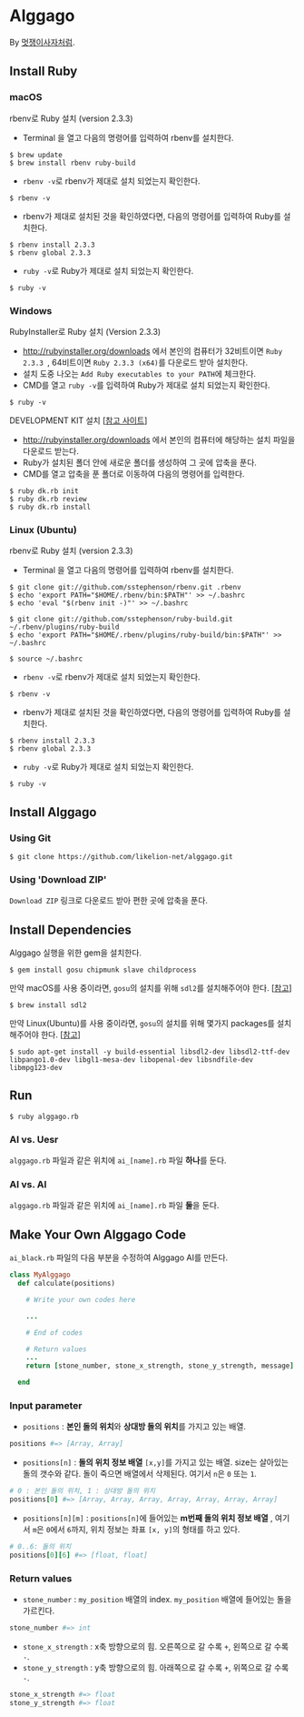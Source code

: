# Alggago
By [멋쟁이사자처럼](http://likelion.net).

## Install Ruby

### macOS

rbenv로 Ruby 설치 (version 2.3.3)

* Terminal 을 열고 다음의 명령어를 입력하여 rbenv를 설치한다.
```console
$ brew update
$ brew install rbenv ruby-build
```
* `rbenv -v`로 rbenv가 제대로 설치 되었는지 확인한다.
```console
$ rbenv -v
```
* rbenv가 제대로 설치된 것을 확인하였다면, 다음의 명령어를 입력하여 Ruby를 설치한다.
```console
$ rbenv install 2.3.3
$ rbenv global 2.3.3
```
* `ruby -v`로 Ruby가 제대로 설치 되었는지 확인한다.
```console
$ ruby -v
```

### Windows

RubyInstaller로 Ruby 설치 (Version 2.3.3)
* http://rubyinstaller.org/downloads 에서 본인의 컴퓨터가 32비트이면 `Ruby 2.3.3 `, 64비트이면 `Ruby 2.3.3 (x64)`를 다운로드 받아 설치한다.
* 설치 도중 나오는 `Add Ruby executables to your PATH`에 체크한다.
* CMD를 열고 `ruby -v`를 입력하여 Ruby가 제대로 설치 되었는지 확인한다.
```console
$ ruby -v
```

DEVELOPMENT KIT 설치 [[참고 사이트](https://github.com/oneclick/rubyinstaller/wiki/Development-Kit)]
* http://rubyinstaller.org/downloads 에서 본인의 컴퓨터에 해당하는 설치 파일을 다운로드 받는다.
* Ruby가 설치된 폴더 안에 새로운 폴더를 생성하여 그 곳에 압축을 푼다.
* CMD를 열고 압축을 푼 폴더로 이동하여 다음의 명령어를 입력한다.
```console
$ ruby dk.rb init
$ ruby dk.rb review
$ ruby dk.rb install
```

### Linux (Ubuntu)

rbenv로 Ruby 설치 (version 2.3.3)
* Terminal 을 열고 다음의 명령어를 입력하여 rbenv를 설치한다.
```console
$ git clone git://github.com/sstephenson/rbenv.git .rbenv
$ echo 'export PATH="$HOME/.rbenv/bin:$PATH"' >> ~/.bashrc
$ echo 'eval "$(rbenv init -)"' >> ~/.bashrc

$ git clone git://github.com/sstephenson/ruby-build.git ~/.rbenv/plugins/ruby-build
$ echo 'export PATH="$HOME/.rbenv/plugins/ruby-build/bin:$PATH"' >> ~/.bashrc

$ source ~/.bashrc
```
* `rbenv -v`로 rbenv가 제대로 설치 되었는지 확인한다.
```console
$ rbenv -v
```
* rbenv가 제대로 설치된 것을 확인하였다면, 다음의 명령어를 입력하여 Ruby를 설치한다.

```console
$ rbenv install 2.3.3
$ rbenv global 2.3.3
```
* `ruby -v`로 Ruby가 제대로 설치 되었는지 확인한다.
```console
$ ruby -v
```

## Install Alggago

### Using Git
```console
$ git clone https://github.com/likelion-net/alggago.git
```

### Using 'Download ZIP'

`Download ZIP` 링크로 다운로드 받아 편한 곳에 압축을 푼다.

## Install Dependencies
Alggago 실행을 위한 gem을 설치한다.
```console
$ gem install gosu chipmunk slave childprocess
```

만약 macOS를 사용 중이라면, `gosu`의 설치를 위해 `sdl2`를 설치해주어야 한다. [[참고](https://github.com/gosu/gosu/wiki/Getting-Started-on-OS-X)]
```console
$ brew install sdl2
```

만약 Linux(Ubuntu)를 사용 중이라면, `gosu`의 설치를 위해 몇가지 packages를 설치해주어야 한다. [[참고](https://github.com/gosu/gosu/wiki/Getting-Started-on-Linux)]
```console
$ sudo apt-get install -y build-essential libsdl2-dev libsdl2-ttf-dev libpango1.0-dev libgl1-mesa-dev libopenal-dev libsndfile-dev libmpg123-dev
```


## Run
```console
$ ruby alggago.rb
```

### AI vs. Uesr
`alggago.rb` 파일과 같은 위치에 `ai_[name].rb` 파일 **하나**를 둔다.

### AI vs. AI
`alggago.rb` 파일과 같은 위치에 `ai_[name].rb` 파일 **둘**을 둔다.

## Make Your Own Alggago Code
`ai_black.rb` 파일의 다음 부분을 수정하여 Alggago AI를 만든다.

```ruby
class MyAlggago
  def calculate(positions)

    # Write your own codes here

    ...

    # End of codes

    # Return values
    ...
    return [stone_number, stone_x_strength, stone_y_strength, message]

  end
```

### Input parameter
- `positions` : **본인 돌의 위치**와 **상대방 돌의 위치**를 가지고 있는 배열.
```ruby
positions #=> [Array, Array]
```

- `positions[n]` : **돌의 위치 정보 배열** `[x,y]`를 가지고 있는 배열. size는 살아있는 돌의 갯수와 같다. 돌이 죽으면 배열에서 삭제된다. 여기서 `n`은 `0` 또는 `1`.
```ruby
# 0 : 본인 돌의 위치, 1 : 상대방 돌의 위치
positions[0] #=> [Array, Array, Array, Array, Array, Array, Array]
```

- `positions[n][m]` : `positions[n]`에 들어있는 **m번째 돌의 위치 정보 배열** , 여기서 `m`은 `0`에서 `6`까지, 위치 정보는 좌표 `[x, y]`의 형태를 하고 있다.
```ruby
# 0..6: 돌의 위치
positions[0][6] #=> [float, float]
```

### Return values
- `stone_number` : `my_position` 배열의 index. `my_position` 배열에 들어있는 돌을 가르킨다.
```ruby
stone_number #=> int
```
- `stone_x_strength` : x축 방향으로의 힘. 오른쪽으로 갈 수록 `+`, 왼쪽으로 갈 수록 `-`.
- `stone_y_strength` : y축 방향으로의 힘. 아래쪽으로 갈 수록 `+`, 위쪽으로 갈 수록 `-`.
```ruby
stone_x_strength #=> float
stone_y_strength #=> float
```
